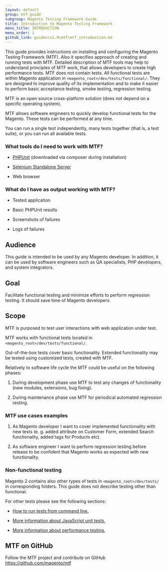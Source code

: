 ```yaml
---
layout: default
group: mtf-guide
subgroup: Magento Testing Framework Guide
title: Introduction to Magento Testing Framework
menu_title: INTRODUCTION
menu_order: 1
github_link: guides\v1.0\mtf\mtf_introduction.md
---
```


This guide provides instructions on installing and configuring the Magento Testing Framework (MTF). Also it specifies approach of creating and running tests with MTF. Detailed description of MTF tools may help to understand principles of MTF work, that allows developers to create high performance tests. MTF does not contain tests. All functional tests are within Magento application in `<magento_root>/dev/tests/functional/`. They are designed to improve quality of its implementation and to make it easier to perform basic acceptance testing, smoke testing, regression testing.

MTF is an open source cross-platform solution (does not depend on a
specific operating system).

MTF allows software engineers to quickly develop functional tests for
the Magento. These tests can be performed at any time.

You can run a single test independently, many tests together (that is, a
test suite), or you can run all available tests.

<h3 id="mtf_intro_extratools">What tools do I need to work with MTF?</h3>

-   [PHPUnit][] (downloaded via composer during installation)

-   [Selenium Standalone Server][]

-   Web browser

<h3 id="mtf_intro_mtf-output">What do I have as output working with MTF?</h3>

-   Tested application

-   Basic PHPUnit results

-   Screenshots of failures

-   Logs of failures

<h2 id="mtf_intro_audi">Audience</h2>

This guide is intended to be used by any Magento developer. In addition, it can be used by software engineers such as QA specialists, PHP developers, and system integrators.

<h2 id="mtf_intro_goal">Goal</h2>

Facilitate functional testing and minimize efforts to perform
regression testing. It should save time of Magento developers.

<h2 id="mtf_intro_scope">Scope</h2>

MTF is purposed to test user interactions with web application under
test.

MTF works with functional tests located in
`<magento_root>/dev/tests/functional/`.

Out-of-the-box tests cover basic functionality. Extended functionality
may be tested using customized tests, created with MTF.

Relatively to software life cycle the MTF could be useful on the following phases:

1.    During development phase use MTF to test any changes of functionality (new
    modules, extensions, bug fixing).

1.    During maintenance phase use MTF for periodical automated regression resting.

<h3 id="mtf_intro_scope_use-case-ex">MTF use cases examples</h3>

1.    As Magento developer I want to cover implemented functionality with
    new tests (e. g. added attribute on Customer Form, extended Search
    functionality, added tags for Products etc).

1.    As software engineer I want to perform regression testing before
    release to be confident that Magento works as expected with new
    functionality.
    
<h3 id="mtf_intro_scope_non-func-test">Non-functional testing</h3>

Magento 2 contains also other types of tests in `<magento_root>/dev/tests/` in corresponding folders. This guide does not describe testing other than
functional.


For other tests please see the following sections:

- <a href="{{ site.gdeurl }}config-guide/cli/config-cli-subcommands-test.html">How to run tests from command line.</a> 

- <a href="{{ site.gdeurl }}extension-dev-guide/test/test_js-unit.html">More information about JavaScript unit tests.</a>

- <a href="{{ site.gdeurl }}config-guide/cli/config-cli-subcommands-perf-data.html">More information about performance testing.</a>


<h2 id="mtf_intro_github-link">MTF on GitHub</h2>

Follow the MTF project and contribute on GitHub
<https://github.com/magento/mtf>


[Selenium Standalone Server]: http://www.seleniumhq.org/download/
[PHPUnit]: https://phpunit.de/
